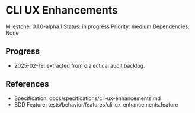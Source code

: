# CLI UX Enhancements
Milestone: 0.1.0-alpha.1
Status: in progress
Priority: medium
Dependencies: None

## Progress
- 2025-02-19: extracted from dialectical audit backlog.

## References
- Specification: docs/specifications/cli-ux-enhancements.md
- BDD Feature: tests/behavior/features/cli_ux_enhancements.feature
